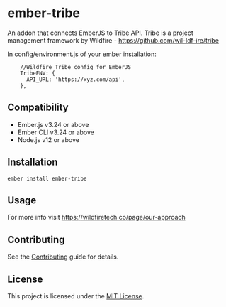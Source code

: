 ember-tribe
==============================================================================

An addon that connects EmberJS to Tribe API.
Tribe is a project management framework by Wildfire - https://github.com/wil-ldf-ire/tribe

In config/environment.js of your ember installation:
```
    //Wildfire Tribe config for EmberJS
    TribeENV: {
      API_URL: 'https://xyz.com/api',
    },
```

Compatibility
------------------------------------------------------------------------------

* Ember.js v3.24 or above
* Ember CLI v3.24 or above
* Node.js v12 or above


Installation
------------------------------------------------------------------------------

```
ember install ember-tribe
```


Usage
------------------------------------------------------------------------------

For more info visit https://wildfiretech.co/page/our-approach


Contributing
------------------------------------------------------------------------------

See the [Contributing](CONTRIBUTING.md) guide for details.


License
------------------------------------------------------------------------------

This project is licensed under the [MIT License](LICENSE.md).
